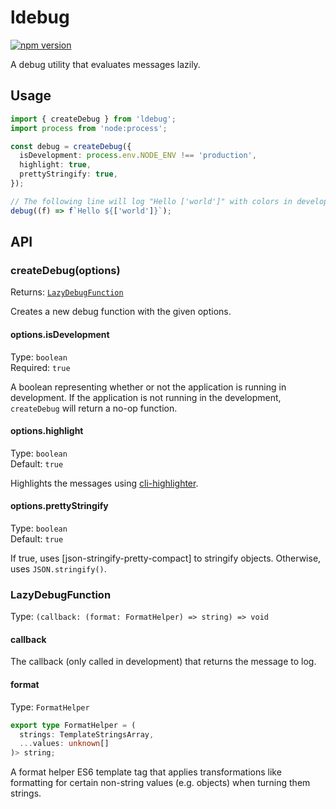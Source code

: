 # ldebug

[![npm version](https://img.shields.io/npm/v/nanoid-nice)](https://npmjs.com/package/nanoid-nice)

A debug utility that evaluates messages lazily.

## Usage

```typescript
import { createDebug } from 'ldebug';
import process from 'node:process';

const debug = createDebug({
  isDevelopment: process.env.NODE_ENV !== 'production',
  highlight: true,
  prettyStringify: true,
});

// The following line will log "Hello ['world']" with colors in development and do nothing in production (the template string won't be evaluated either).
debug((f) => f`Hello ${['world']}`);
```

## API

### createDebug(options)

Returns: [`LazyDebugFunction`](#lazydebugfunction)

Creates a new debug function with the given options.

#### options.isDevelopment

Type: `boolean`\
Required: `true`

A boolean representing whether or not the application is running in development. If the application is not running in the development, `createDebug` will return a no-op function.

#### options.highlight

Type: `boolean`\
Default: `true`

Highlights the messages using [cli-highlighter](https://github.com/leonzalion/cli-highlighter).

#### options.prettyStringify

Type: `boolean`\
Default: `true`

If true, uses [json-stringify-pretty-compact] to stringify objects. Otherwise, uses `JSON.stringify()`.

### LazyDebugFunction

Type: `(callback: (format: FormatHelper) => string) => void`

#### callback

The callback (only called in development) that returns the message to log.

#### format

Type: `FormatHelper`

```typescript
export type FormatHelper = (
  strings: TemplateStringsArray,
  ...values: unknown[]
)> string;
```

A format helper ES6 template tag that applies transformations like formatting for certain non-string values (e.g. objects) when turning them strings.
